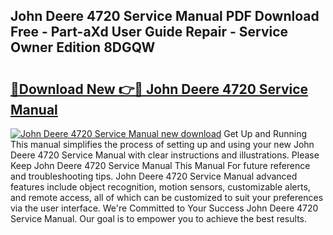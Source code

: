 ## John Deere 4720 Service Manual PDF Download Free - Part-aXd User Guide Repair - Service Owner Edition 8DGQW

# <h2><a href="http://bc9556.oget.top/?id=John+Deere+4720+Service+Manual">🔗Download New 👉🔴 John Deere 4720 Service Manual</a></h2>

[![John Deere 4720 Service Manual new download](https://i.imgur.com/5g1atiW.png)](http://bc9556.oget.top/?id=John+Deere+4720+Service+Manual)
Get Up and Running This manual simplifies the process of setting up and using your new John Deere 4720 Service Manual with clear instructions and illustrations. Please Keep John Deere 4720 Service Manual This Manual For future reference and troubleshooting tips. John Deere 4720 Service Manual advanced features include object recognition, motion sensors, customizable alerts, and remote access, all of which can be customized to suit your preferences via the user interface. We're Committed to Your Success John Deere 4720 Service Manual. Our goal is to empower you to achieve the best results.
